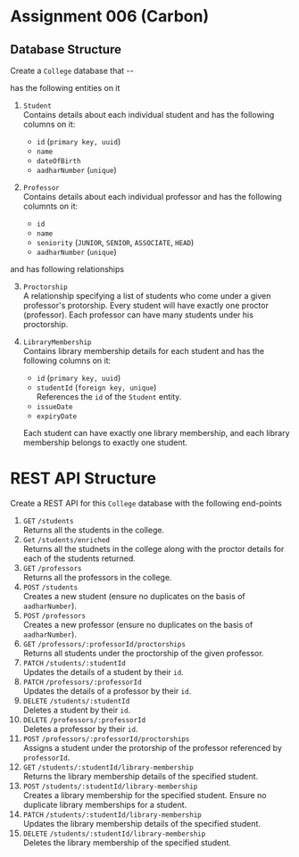 # Assignment 006 (Carbon)

## Database Structure

Create a `College` database that --

has the following entities on it

1. `Student` <br/> Contains details about each individual student and has the following columns on it:

   - `id` (`primary key, uuid`)
   - `name`
   - `dateOfBirth`
   - `aadharNumber` (`unique`)

2. `Professor` <br/> Contains details about each individual professor and has the following columnts on it:

   - `id`
   - `name`
   - `seniority` (`JUNIOR`, `SENIOR`, `ASSOCIATE`, `HEAD`)
   - `aadharNumber` (`unique`)

and has following relationships

3. `Proctorship` <br/> A relationship specifying a list of students who come under a given professor's protorship. Every student will have exactly one proctor (professor). Each professor can have many students under his proctorship.

4. `LibraryMembership` <br/> Contains library membership details for each student and has the following columns on it:

   - `id` (`primary key, uuid`)
   - `studentId` (`foreign key, unique`) <br/> References the `id` of the `Student` entity.
   - `issueDate`
   - `expiryDate`

   Each student can have exactly one library membership, and each library membership belongs to exactly one student.

# REST API Structure

Create a REST API for this `College` database with the following end-points

1. `GET` `/students` <br/> Returns all the students in the college.
2. `Get` `/students/enriched` <br/> Returns all the studnets in the college along with the proctor details for each of the students returned.
3. `GET` `/professors` <br/> Returns all the professors in the college.
4. `POST` `/students` <br/> Creates a new student (ensure no duplicates on the basis of `aadharNumber`).
5. `POST` `/professors` <br/> Creates a new professor (ensure no duplicates on the basis of `aadharNumber`).
6. `GET` `/professors/:professorId/proctorships` <br/> Returns all students under the proctorship of the given professor.
7. `PATCH` `/students/:studentId` <br/> Updates the details of a student by their `id`.
8. `PATCH` `/professors/:professorId` <br/> Updates the details of a professor by their `id`.
9. `DELETE` `/students/:studentId` <br/> Deletes a student by their `id`.
10. `DELETE` `/professors/:professorId` <br/> Deletes a professor by their `id`.
11. `POST` `/professors/:professorId/proctorships` <br/> Assigns a student under the protorship of the professor referenced by `professorId`.
12. `GET` `/students/:studentId/library-membership` <br/> Returns the library membership details of the specified student.
13. `POST` `/students/:studentId/library-membership` <br/> Creates a library membership for the specified student. Ensure no duplicate library memberships for a student.
14. `PATCH` `/students/:studentId/library-membership` <br/> Updates the library membership details of the specified student.
15. `DELETE` `/students/:studentId/library-membership` <br/> Deletes the library membership of the specified student.
